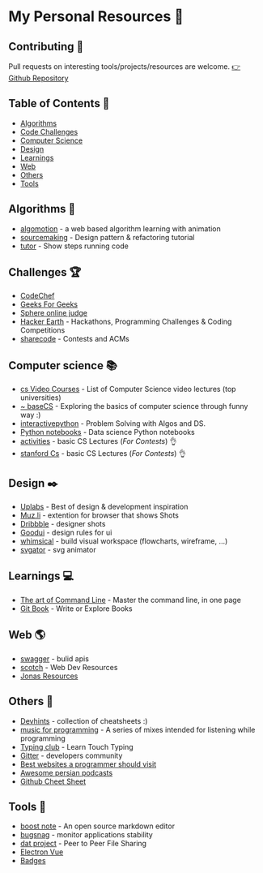 # My Personal Resources  :wave:

## Contributing 🙏
Pull requests on interesting tools/projects/resources are welcome. [:point_right: Github Repository](https://github.com/3ripleM/Personal-Resources)

## Table of Contents 📜
  - [Algorithms](#algorithms-)
  - [Code Challenges](#challenges-)
  - [Computer Science](#computer-science-)
  - [Design](#design-)
  - [Learnings](#learnings-)
  - [Web](#web-)
  - [Others](#others-)
  - [Tools](#tools-)

## Algorithms 📓

* [algomotion](http://algomation.com) - a web based algorithm learning with animation
* [sourcemaking](http://sourcemaking.com) - Design pattern & refactoring tutorial
* [tutor](http://pythontutor.com) - Show steps running code

## Challenges 🏆

* [CodeChef](https://www.codechef.com/problems/easy)
* [Geeks For Geeks](practice.geeksforgeeks.org)
* [Sphere online judge](https://www.spoj.com/problems/classical/)
* [Hacker Earth](https://www.hackerearth.com/challenges/) - Hackathons, Programming Challenges & Coding Competitions
* [sharecode](https://sharecode.io/) - Contests and ACMs


## Computer science 📚

* [cs Video Courses](https://github.com/Developer-Y/cs-video-courses) - List of Computer Science video lectures (top universities)
* [~ baseCS](https://medium.com/basecs) - Exploring the basics of computer science through funny way :)
* [interactivepython](http://interactivepython.org/runestone/static/pythonds/index.html) - Problem Solving with Algos and DS.
* [Python notebooks](https://github.com/donnemartin/data-science-ipython-notebooks) - Data science Python notebooks
* [activities](https://activities.tjhsst.edu/sct/lectures.php) - basic CS Lectures (*For Contests*) 👌
* [stanford Cs](http://web.stanford.edu/class/cs97si/) - basic CS Lectures (*For Contests*) 👌

## Design ✒️

* [Uplabs](http://uplabs.com) - Best of design & development inspiration
* [Muz.li](https://Muz.li) - extention for browser that shows Shots
* [Dribbble](https://dribbble.com/) - designer shots
* [Goodui](https://goodui.org/) - design rules for ui
* [whimsical](https://whimsical.co/) - build visual workspace (flowcharts, wireframe, ...)
* [svgator](https://app.svgator.com/) - svg animator

## Learnings 💻

* [The art of Command Line](http://github.com/jlevy/the-art-of-command-line) - Master the command line, in one page
* [Git Book](https://www.gitbook.com) - Write or Explore Books

## Web 🌎

* [swagger](https://swagger.io) - bulid apis
* [scotch](https://scotch.io) - Web Dev Resources
* [Jonas Resources](http://codingheroes.io/resources/)


## Others 👀

* [Devhints](https://devhints.io) - collection of cheatsheets :)
* [music for programming](http://musicforprogramming.net) - A series of mixes intended for listening while programming
* [Typing club](https://www.typingclub.com/) - Learn Touch Typing
* [Gitter](https://gitter.im/) - developers community
* [Best websites a programmer should visit](https://github.com/sdmg15/Best-websites-a-programmer-should-visit)
* [Awesome persian podcasts](https://github.com/Ashkan-rmk/awesome-persian-podcasts)
* [Github Cheet Sheet](https://github.com/tiimgreen/github-cheat-sheet#readme)

## Tools 🔨

* [boost note](https://boostnote.io) - An open source markdown editor
* [bugsnag](https://www.bugsnag.com/) - monitor applications stability
* [dat project](https://datproject.org/) - Peer to Peer File Sharing
* [ Electron Vue](https://simulatedgreg.gitbooks.io)
* [Badges](https://forthebadge.com/)
